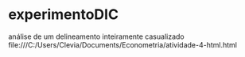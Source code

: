 # experimentoDIC
análise de um delineamento inteiramente casualizado
file:///C:/Users/Clevia/Documents/Econometria/atividade-4-html.html
